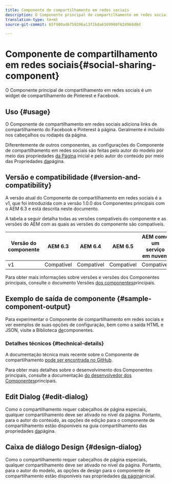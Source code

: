 ```yaml
---
title: Componente de compartilhamento em redes sociais
description: O Componente principal de compartilhamento em redes sociais é um widget de compartilhamento de Pinterest e Facebook.
translation-type: tm+mt
source-git-commit: 65f900ad6759206a13f2bda6169900f62d968d8d

---
```



# Componente de compartilhamento em redes sociais{#social-sharing-component}

O Componente principal de compartilhamento em redes sociais é um widget de compartilhamento de Pinterest e Facebook.

## Uso {#usage}

O Componente de compartilhamento em redes sociais adiciona links de compartilhamento do Facebook e Pinterest à página. Geralmente é incluído nos cabeçalhos ou rodapés da página.

Diferentemente de outros componentes, as configurações do Componente de compartilhamento em redes sociais são feitas pelo autor do modelo por meio das propriedades [da Página](https://docs.adobe.com/content/help/en/experience-manager-cloud-service/sites/authoring/features/templates.html) inicial e pelo autor do conteúdo por meio das Propriedades [da](https://docs.adobe.com/content/help/en/experience-manager-cloud-service/sites/authoring/fundamentals/page-properties.html)página.

## Versão e compatibilidade {#version-and-compatibility}

A versão atual do Componente de compartilhamento em redes sociais é a v1, que foi introduzida com a versão 1.0.0 dos Componentes principais com o AEM 6.3 e está descrita neste documento.

A tabela a seguir detalha todas as versões compatíveis do componente e as versões do AEM com as quais as versões do componente são compatíveis.

| Versão do componente | AEM 6.3 | AEM 6.4 | AEM 6.5 | AEM como um serviço em nuvem |
|--- |--- |--- |--- |---|
| v1 | Compatível | Compatível | Compatível | Compatível |

Para obter mais informações sobre versões e versões dos Componentes principais, consulte o documento Versões [dos componentes](versions.md)principais.

## Exemplo de saída de componente {#sample-component-output}

Para experimentar o Componente de compartilhamento em redes sociais e ver exemplos de suas opções de configuração, bem como a saída HTML e JSON, visite a Biblioteca [de](https://adobe.com/go/aem_cmp_library_sharing)componentes.

### Detalhes técnicos {#technical-details}

A documentação técnica mais recente sobre o Componente de compartilhamento [pode ser encontrada no GitHub](https://adobe.com/go/aem_cmp_tech_sharing_v1).

Para obter mais detalhes sobre o desenvolvimento dos Componentes principais, consulte a documentação [do desenvolvedor dos Componentes](developing.md)principais.

## Edit Dialog {#edit-dialog}

Como o compartilhamento requer cabeçalhos de página especiais, qualquer compartilhamento deve ser ativado no nível da página. Portanto, para o autor do conteúdo, as opções de edição para o componente de compartilhamento estão disponíveis na guia compartilhamento das propriedades [da](https://docs.adobe.com/content/help/en/experience-manager-cloud-service/sites/authoring/fundamentals/page-properties.html)página.

## Caixa de diálogo Design {#design-dialog}

Como o compartilhamento requer cabeçalhos de página especiais, qualquer compartilhamento deve ser ativado no nível da página. Portanto, para o autor do modelo, as opções de design para o componente de compartilhamento estão disponíveis nas propriedades [da página](https://docs.adobe.com/content/help/en/experience-manager-cloud-service/sites/authoring/features/templates.html)inicial.
